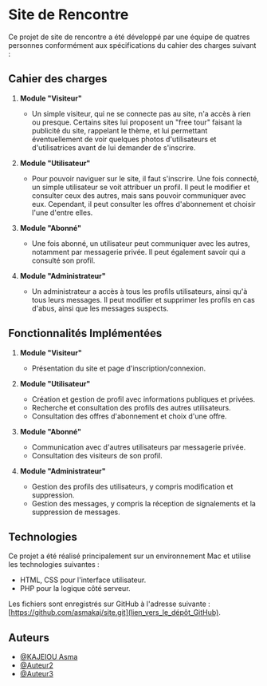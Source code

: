 # Site de Rencontre

Ce projet de site de rencontre a été développé par une équipe de quatres personnes conformément aux spécifications du cahier des charges suivant :

## Cahier des charges

1. **Module "Visiteur"**
   - Un simple visiteur, qui ne se connecte pas au site, n'a accès à rien ou presque. Certains sites lui proposent un "free tour" faisant la publicité du site, rappelant le thème, et lui permettant éventuellement de voir quelques photos d'utilisateurs et d'utilisatrices avant de lui demander de s'inscrire.

2. **Module "Utilisateur"**
   - Pour pouvoir naviguer sur le site, il faut s'inscrire. Une fois connecté, un simple utilisateur se voit attribuer un profil. Il peut le modifier et consulter ceux des autres, mais sans pouvoir communiquer avec eux. Cependant, il peut consulter les offres d'abonnement et choisir l'une d'entre elles.

3. **Module "Abonné"**
   - Une fois abonné, un utilisateur peut communiquer avec les autres, notamment par messagerie privée. Il peut également savoir qui a consulté son profil.

4. **Module "Administrateur"**
   - Un administrateur a accès à tous les profils utilisateurs, ainsi qu'à tous leurs messages. Il peut modifier et supprimer les profils en cas d'abus, ainsi que les messages suspects.

## Fonctionnalités Implémentées

1. **Module "Visiteur"**
   - Présentation du site et page d'inscription/connexion.

2. **Module "Utilisateur"**
   - Création et gestion de profil avec informations publiques et privées.
   - Recherche et consultation des profils des autres utilisateurs.
   - Consultation des offres d'abonnement et choix d'une offre.

3. **Module "Abonné"**
   - Communication avec d'autres utilisateurs par messagerie privée.
   - Consultation des visiteurs de son profil.

4. **Module "Administrateur"**
   - Gestion des profils des utilisateurs, y compris modification et suppression.
   - Gestion des messages, y compris la réception de signalements et la suppression de messages.

## Technologies

Ce projet a été réalisé principalement sur un environnement Mac et utilise les technologies suivantes :
- HTML, CSS pour l'interface utilisateur.
- PHP pour la logique côté serveur.

Les fichiers sont enregistrés sur GitHub à l'adresse suivante : [https://github.com/asmakaj/site.git](lien_vers_le_dépôt_GitHub).

## Auteurs

- [@KAJEIOU Asma](lien_vers_profil_GitHub_Auteur1)
- [@Auteur2](lien_vers_profil_GitHub_Auteur2)
- [@Auteur3](lien_vers_profil_GitHub_Auteur3)
